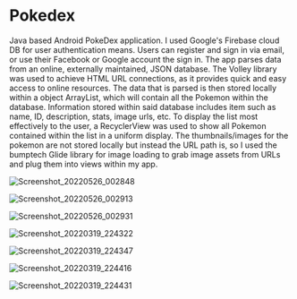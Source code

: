 # Pokedex
Java based Android PokeDex application.
I used Google's Firebase cloud DB for user authentication means. Users can register and sign in via email, or use their Facebook or Google
account the sign in.
The app parses data from an online, externally maintained, JSON database. The Volley library was used to achieve HTML URL connections, 
as it provides quick and easy access to online resources. The data that is parsed is then stored locally within a object ArrayList, 
which will contain all the Pokemon within the database. Information stored within said database includes item such as name, ID, 
description, stats, image urls, etc. 
To display the list most effectively to the user, a RecyclerView was used to show all Pokemon 
contained within the list in a uniform display. 
The thumbnails/images for the pokemon are not stored locally but instead the URL path is, 
so I used the bumptech Glide library for image loading to grab image assets from URLs and plug them into views within my app. 

![Screenshot_20220526_002848](https://user-images.githubusercontent.com/43014273/170416322-3998b6f6-3f1b-42c6-9e79-a212aa26c86a.png)

![Screenshot_20220526_002913](https://user-images.githubusercontent.com/43014273/170416323-cf49e064-c34c-4d15-b64b-7e37a77482bf.png)

![Screenshot_20220526_002931](https://user-images.githubusercontent.com/43014273/170416324-e74d63e0-317b-4940-a01b-1eadf8e053b1.png)

![Screenshot_20220319_224322](https://user-images.githubusercontent.com/43014273/159145994-612dd250-f6a8-4b46-9fc9-e67dfe8cb0b1.png)

![Screenshot_20220319_224347](https://user-images.githubusercontent.com/43014273/159145995-6fcf2a14-f9ce-4d9c-9212-4bb663df1c65.png)

![Screenshot_20220319_224416](https://user-images.githubusercontent.com/43014273/159145996-6d5e8f94-2965-465b-ba52-28035552106a.png)

![Screenshot_20220319_224431](https://user-images.githubusercontent.com/43014273/159145997-f3c37bbf-8c5d-49fe-abf9-a938bce734e0.png)
